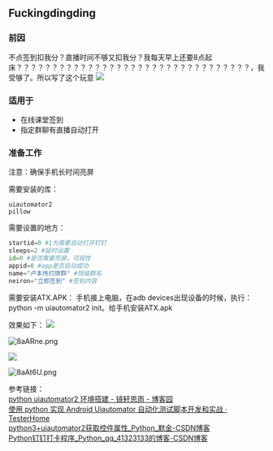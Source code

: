 ## Fuckingdingding ##
### 前因 ###
不点签到扣我分？直播时间不够又扣我分？我每天早上还要8点起床？？？？？？？？？？？？？？？？？？？？？？？？？？？？？？？？？，我受够了。所以写了这个玩意
![](https://ss3.bdstatic.com/70cFv8Sh_Q1YnxGkpoWK1HF6hhy/it/u=917609066,2557158547&fm=11&gp=0.jpg)

### 适用于 ###
* 在线课堂签到
* 指定群聊有直播自动打开

### 准备工作 ###
注意：确保手机长时间亮屏

需要安装的库：
```
uiautomator2
pillow
```

需要设置的地方：
```python
startid=0 #1为需要自动打开钉钉
sleeps=2 #延时设置
id=0 #是否需要亮屏，可观性
appid=0 #app是否启动成功
name="卢本伟打牌群" #班级群名
neiron="立即签到" #签到内容
```

需要安装ATX.APK：
手机接上电脑，在adb devices出现设备的时候，执行：python -m uiautomator2 init。给手机安装ATX.apk

效果如下：
![](https://s1.ax1x.com/2020/03/17/8aFagU.png)

![8aARne.png](https://s1.ax1x.com/2020/03/17/8aARne.png)

![](https://s1.ax1x.com/2020/03/17/8aACeH.png)

![8aAt6U.png](https://s1.ax1x.com/2020/03/17/8aAt6U.png)

参考链接：  
[python uiautomator2 环境搭建 - 镜轩思雨 - 博客园](https://www.cnblogs.com/yutongX/p/9608729.html)  
[使用 python 实现 Android Uiautomator 自动化测试脚本开发和实战 · TesterHome](https://testerhome.com/articles/21317)  
[python3+uiautomator2获取控件属性_Python_默金-CSDN博客](https://blog.csdn.net/qq_42846555/article/details/94459003)  
[Python钉钉打卡程序_Python_qq_41323133的博客-CSDN博客](https://blog.csdn.net/qq_41323133/article/details/86094761)

